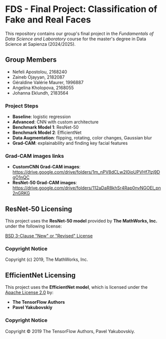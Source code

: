 # FDS - Final Project: Classification of Fake and Real Faces

This repository contains our group's final project in the *Fundamentals of Data Science and Laboratory* course for the master's degree in Data Science at Sapienza (2024/2025).

## Group Members
-  Nefeli Apostolou, 2168240
- Zaineb Ojayyan, 2182087
- Géraldine Valérie Maurer, 1996887
- Angelina Kholopova, 2168055
- Johanna Eklundh, 2183564

### Project Steps
- **Baseline**: logistic regression 
- **Advanced**: CNN with custom architecture
- **Benchmark Model 1**: ResNet-50
- **Benchmark Model 2**: EfficientNet
- **Data Augmentation**: flipping, rotating, color changes, Gaussian blur
- **Grad-CAM**: explainability and finding key facial features

### Grad-CAM images links
* **CustomCNN Grad-CAM images**: https://drive.google.com/drive/folders/1m_nPV8dCLw2I0ioUPVHf7lzj9DgO1nQC
* **ResNet-50 Grad-CAM images**: https://drive.google.com/drive/folders/112aDaR8khSr4Rap0nvNGOEl_pn2nGRKG

## ResNet-50 Licensing
This project uses the **ResNet-50 model** provided by **The MathWorks, Inc.** under the following license:

[BSD 3-Clause "New" or "Revised" License](LICENSE-BSD-3-Clause.txt)

### Copyright Notice
Copyright (c) 2019, The MathWorks, Inc.

## EfficientNet Licensing

This project uses the **EfficientNet model**, which is licensed under the [Apache License 2.0](LICENSE-Apache-License-2.0.txt) by:

- **The TensorFlow Authors**
- **Pavel Yakubovskiy**

### Copyright Notice

Copyright © 2019 The TensorFlow Authors, Pavel Yakubovskiy.

